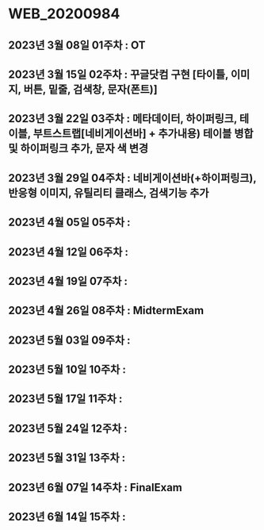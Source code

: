 # WEB_20200984
## 2023년 3월 08일 01주차 : OT
## 2023년 3월 15일 02주차 : 꾸글닷컴 구현 [타이틀, 이미지, 버튼, 밑줄, 검색창, 문자(폰트)]
## 2023년 3월 22일 03주차 : 메타데이터, 하이퍼링크, 테이블, 부트스트랩[네비게이션바] + 추가내용) 테이블 병합 및 하이퍼링크 추가, 문자 색 변경
## 2023년 3월 29일 04주차 : 네비게이션바(+하이퍼링크), 반응형 이미지, 유틸리티 클래스, 검색기능 추가
## 2023년 4월 05일 05주차 :  
## 2023년 4월 12일 06주차 : 
## 2023년 4월 19일 07주차 : 
## 2023년 4월 26일 08주차 : MidtermExam
## 2023년 5월 03일 09주차 : 
## 2023년 5월 10일 10주차 : 
## 2023년 5월 17일 11주차 : 
## 2023년 5월 24일 12주차 : 
## 2023년 5월 31일 13주차 : 
## 2023년 6월 07일 14주차 : FinalExam
## 2023년 6월 14일 15주차 :